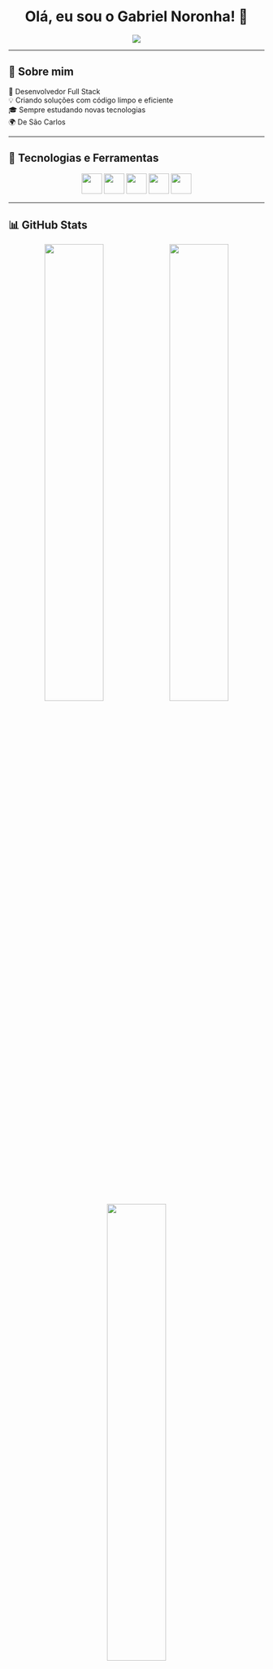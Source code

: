 <!-- README.md -->

<h1 align="center">Olá, eu sou o Gabriel Noronha! 👋</h1>

<p align="center">
  <img src="https://readme-typing-svg.herokuapp.com?color=00FFEF&size=25&center=true&vCenter=true&lines=Desenvolvedor+Fullstack;Apaixonado+por+tecnologia;Aprendendo+novas+skills!" />
</p>

---

## 🚀 Sobre mim

🎯 Desenvolvedor Full Stack <br>
💡 Criando soluções com código limpo e eficiente <br>
🎓 Sempre estudando novas tecnologias <br>
🌍 De São Carlos

---

## 🧰 Tecnologias e Ferramentas

<div align="center">
  <img src="https://cdn.jsdelivr.net/gh/devicons/devicon/icons/javascript/javascript-original.svg" height="40" />
  <img src="https://cdn.jsdelivr.net/gh/devicons/devicon/icons/java/java-original.svg" height="40" />
  <img src="https://cdn.jsdelivr.net/gh/devicons/devicon/icons/nodejs/nodejs-original.svg" height="40" />
  <img src="https://cdn.jsdelivr.net/gh/devicons/devicon/icons/python/python-original.svg" height="40" />
  <img src="https://cdn.jsdelivr.net/gh/devicons/devicon/icons/mysql/mysql-original.svg" height="40" />
</div>

---

## 📊 GitHub Stats

<div align="center">
  <img src="https://github-readme-stats.vercel.app/api?username=noronhagabriel&show_icons=true&theme=tokyonight&count_private=true&hide=issues" width="48%" />
  <img src="https://github-readme-streak-stats.herokuapp.com/?user=noronhagabriel&theme=tokyonight" width="48%" />
</div>

<br/>

<div align="center">
  <img src="https://github-readme-stats.vercel.app/api/top-langs/?username=noronhagabriel&layout=compact&theme=tokyonight" width="48%" />
</div>

---

## 📫 Contato

- 💼 LinkedIn: [Gabriel Noronha](https://www.linkedin.com/in/gabriel-noronha-/)
- ✉️ Email: [gabrielnoronha](gonzalesgabriel2016@gmail.com)


---

<p align="center">
  <img src="https://media.giphy.com/media/qgQUggAC3Pfv687qPC/giphy.gif" width="300" />
</p>

<p align="center">
  <i>“Código é poesia.”</i>
</p>




